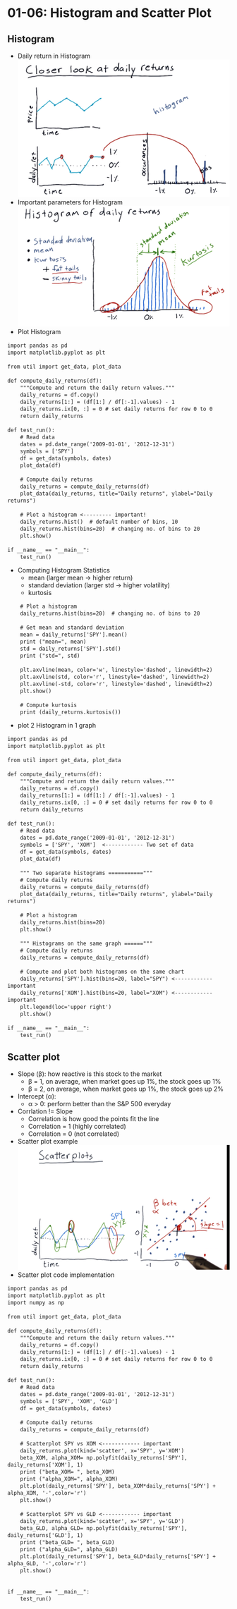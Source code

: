 # 01-06: Histogram and Scatter Plot
## Histogram
- Daily return in Histogram
![DailyReturnHistogram](https://raw.githubusercontent.com/suereey/ML4T_summer_study/main/screenshot/06_HistogramDailyReturn.PNG)
- Important parameters for Histogram
![Histogram](https://raw.githubusercontent.com/suereey/ML4T_summer_study/main/screenshot/06_Histogram_parameters.PNG)
- Plot Histogram
```
import pandas as pd
import matplotlib.pyplot as plt

from util import get_data, plot_data

def compute_daily_returns(df):
	"""Compute and return the daily return values."""
	daily_returns = df.copy()
	daily_returns[1:] = (df[1:] / df[:-1].values) - 1
	daily_returns.ix[0, :] = 0 # set daily returns for row 0 to 0
	return daily_returns

def test_run():
	# Read data
	dates = pd.date_range('2009-01-01', '2012-12-31')
	symbols = ['SPY']
	df = get_data(symbols, dates)
	plot_data(df)
	
	# Compute daily returns
	daily_returns = compute_daily_returns(df)
	plot_data(daily_returns, title="Daily returns", ylabel="Daily returns")
	
	# Plot a histogram <--------- important!
	daily_returns.hist()  # default number of bins, 10
	daily_returns.hist(bins=20)  # changing no. of bins to 20
	plt.show()
	
if __name__ == "__main__":
	test_run()
```
- Computing Histogram Statistics
    - mean (larger mean -> higher return)
    - standard deviation (larger std -> higher volatility)
    - kurtosis
```
    # Plot a histogram
	daily_returns.hist(bins=20)  # changing no. of bins to 20
	
	# Get mean and standard deviation
	mean = daily_returns['SPY'].mean()
	print ("mean=", mean)
	std = daily_returns['SPY'].std()
	print ("std=", std)
	
	plt.axvline(mean, color='w', linestyle='dashed', linewidth=2)
	plt.axvline(std, color='r', linestyle='dashed', linewidth=2)
	plt.axvline(-std, color='r', linestyle='dashed', linewidth=2)
	plt.show()
	
	# Compute kurtosis
	print (daily_returns.kurtosis())

```

- plot 2 Histogram in 1 graph
```
import pandas as pd
import matplotlib.pyplot as plt

from util import get_data, plot_data

def compute_daily_returns(df):
	"""Compute and return the daily return values."""
	daily_returns = df.copy()
	daily_returns[1:] = (df[1:] / df[:-1].values) - 1
	daily_returns.ix[0, :] = 0 # set daily returns for row 0 to 0
	return daily_returns
	
def test_run():
	# Read data
	dates = pd.date_range('2009-01-01', '2012-12-31')
	symbols = ['SPY', 'XOM']  <------------ Two set of data
	df = get_data(symbols, dates)
	plot_data(df)
	
	""" Two separate histograms ==========="""
	# Compute daily returns
	daily_returns = compute_daily_returns(df)
	plot_data(daily_returns, title="Daily returns", ylabel="Daily returns")
	
	# Plot a histogram
	daily_returns.hist(bins=20) 
	plt.show()

	""" Histograms on the same graph ======"""
	# Compute daily returns
	daily_returns = compute_daily_returns(df)
	
	# Compute and plot both histograms on the same chart
	daily_returns['SPY'].hist(bins=20, label="SPY") <------------ important
	daily_returns['XOM'].hist(bins=20, label="XOM") <------------ important
	plt.legend(loc='upper right')
	plt.show()
	
if __name__ == "__main__":
	test_run()

```

## Scatter plot
- Slope (β): how reactive is this stock to the market
    - β = 1, on average, when market goes up 1%, the stock goes up 1%
    - β = 2, on average, when market goes up 1%, the stock goes up 2%
- Intercept (α): 
    - α > 0: perform better than the S&P 500 everyday
- Corrlation != Slope
    - Correlation is how good the points fit the line
    - Correlation = 1 (highly correlated)
    - Correlation = 0 (not correlated)
- Scatter plot example
![scatterplot](https://raw.githubusercontent.com/suereey/ML4T_summer_study/main/screenshot/06_ScatterPlot.PNG)
- Scatter plot code implementation
```
import pandas as pd
import matplotlib.pyplot as plt
import numpy as np

from util import get_data, plot_data

def compute_daily_returns(df):
	"""Compute and return the daily return values."""
	daily_returns = df.copy()
	daily_returns[1:] = (df[1:] / df[:-1].values) - 1
	daily_returns.ix[0, :] = 0 # set daily returns for row 0 to 0
	return daily_returns
	
def test_run():
	# Read data
	dates = pd.date_range('2009-01-01', '2012-12-31')
	symbols = ['SPY', 'XOM', 'GLD']
	df = get_data(symbols, dates)
	
	# Compute daily returns
	daily_returns = compute_daily_returns(df)
	
	# Scatterplot SPY vs XOM <------------ important
	daily_returns.plot(kind='scatter', x='SPY', y='XOM')
	beta_XOM, alpha_XOM= np.polyfit(daily_returns['SPY'], daily_returns['XOM'], 1)
	print ("beta_XOM= ", beta_XOM)
	print ("alpha_XOM=", alpha_XOM)
	plt.plot(daily_returns['SPY'], beta_XOM*daily_returns['SPY'] + alpha_XOM, '-',color='r')
	plt.show()
	
	# Scatterplot SPY vs GLD <------------ important
	daily_returns.plot(kind='scatter', x='SPY', y='GLD')
	beta_GLD, alpha_GLD= np.polyfit(daily_returns['SPY'], daily_returns['GLD'], 1)
	print ("beta_GLD= ", beta_GLD)
	print ("alpha_GLD=", alpha_GLD)
	plt.plot(daily_returns['SPY'], beta_GLD*daily_returns['SPY'] + alpha_GLD, '-',color='r')
	plt.show()
	
	
if __name__ == "__main__":
	test_run()
```
